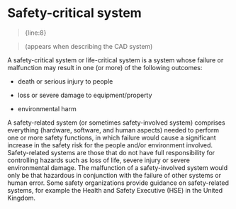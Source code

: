 # Safety-critical system
>{line:8} 

>(appears when describing the CAD system) 

A safety-critical system or life-critical system is a system whose failure or malfunction may result in one (or more) of the following outcomes: 

* death or serious injury to people 

* loss or severe damage to equipment/property 

* environmental harm 

A safety-related system (or sometimes safety-involved system) comprises everything (hardware, software, and human aspects) needed to perform one or more safety functions, in which failure would cause a significant increase in the safety risk for the people and/or environment involved. Safety-related systems are those that do not have full responsibility for controlling hazards such as loss of life, severe injury or severe environmental damage. The malfunction of a safety-involved system would only be that hazardous in conjunction with the failure of other systems or human error. Some safety organizations provide guidance on safety-related systems, for example the Health and Safety Executive (HSE) in the United Kingdom. 

 
